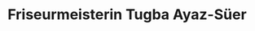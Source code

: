 ---
title: "Friseurmeisterin Tugba Ayaz-Süer"
url: /luedenscheid/friseurmeisterin-tugba-ayaz-sueer/
shop: Friseur
---
